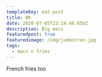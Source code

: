```yaml
---
templateKey: eat-post
title: BK
date: 2020-07-05T22:14:48.656Z
description: Big macs
featuredpost: true
featuredimage: /img/jumbotron.jpg
tags:
  - macs n fries
---
```

French fries too